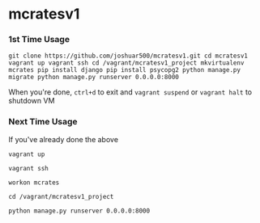 # mcratesv1

### 1st Time Usage
`git clone https://github.com/joshuar500/mcratesv1.git
cd mcratesv1
vagrant up
vagrant ssh
cd /vagrant/mcratesv1_project
mkvirtualenv mcrates
pip install django
pip install psycopg2
python manage.py migrate
python manage.py runserver 0.0.0.0:8000`


When you're done, `ctrl+d` to exit and `vagrant suspend` or `vagrant halt` to shutdown VM



### Next Time Usage
If you've already done the above

`vagrant up`

`vagrant ssh`

`workon mcrates`

`cd /vagrant/mcratesv1_project`

`python manage.py runserver 0.0.0.0:8000`
